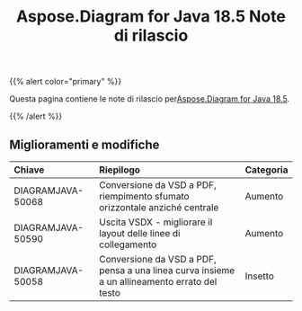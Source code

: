 ﻿---
title: Aspose.Diagram for Java 18.5 Note di rilascio
type: docs
weight: 80
url: /it/java/aspose-diagram-for-java-18-5-release-notes/
---
{{% alert color="primary" %}} 

 Questa pagina contiene le note di rilascio per[Aspose.Diagram for Java 18.5](https://docs.aspose.com/diagram/java/aspose-diagram-for-java-18-5-release-notes/).

{{% /alert %}} 
## **Miglioramenti e modifiche**

|**Chiave**|**Riepilogo**|**Categoria**|
|:- |:- |:- |
|DIAGRAMJAVA-50068|Conversione da VSD a PDF, riempimento sfumato orizzontale anziché centrale|Aumento|
|DIAGRAMJAVA-50590|Uscita VSDX - migliorare il layout delle linee di collegamento|Aumento|
|DIAGRAMJAVA-50058|Conversione da VSD a PDF, pensa a una linea curva insieme a un allineamento errato del testo|Insetto|

